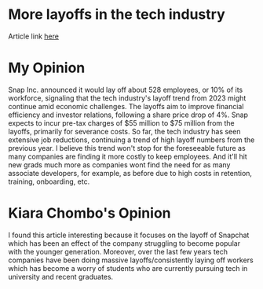 # More layoffs in the tech industry

Article link [here](https://www.reuters.com/technology/snap-lay-off-10-its-workforce-2024-02-05/)

# My Opinion

Snap Inc. announced it would lay off about 528 employees, or 10% of its workforce, signaling that the tech industry's layoff trend from 2023 might continue amid economic challenges. The layoffs aim to improve financial efficiency and investor relations, following a share price drop of 4%. Snap expects to incur pre-tax charges of $55 million to $75 million from the layoffs, primarily for severance costs. So far, the tech industry has seen extensive job reductions, continuing a trend of high layoff numbers from the previous year. I believe this trend won't stop for the foreseeable future as many companies are finding it more costly to keep employees. And it'll hit new grads much more as companies wont find the need for as many associate developers, for example, as before due to high costs in retention, training, onboarding, etc.

# Kiara Chombo's Opinion 
I found this article interesting because it focuses on the layoff of Snapchat which has been an effect of the company struggling to become popular with the younger generation. Moreover, over the last few years tech companies have been doing massive layoffs/consistently laying off workers which has become a worry of students who are currently pursuing tech in university and recent graduates. 

